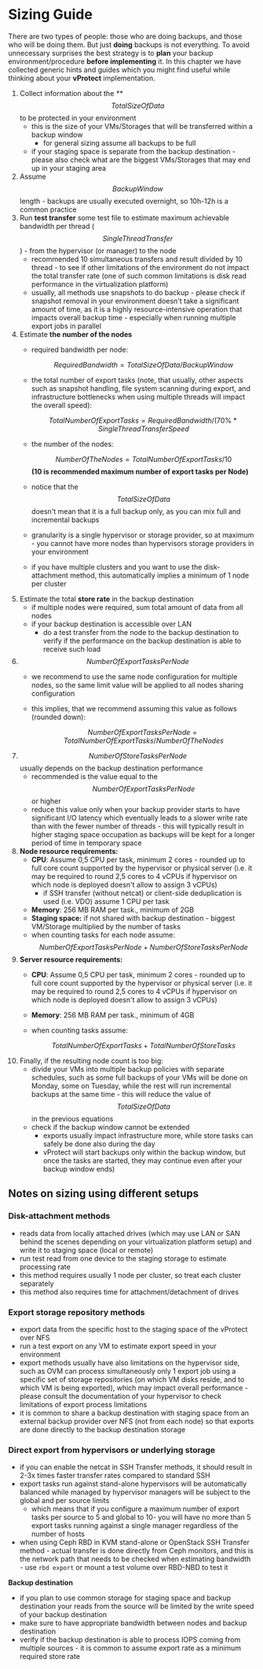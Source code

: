 # Sizing Guide

There are two types of people: those who are doing backups, and those who will be doing them. But just **doing** backups is not everything. To avoid unnecessary surprises the best strategy is to **plan** your backup environment/procedure **before implementing** it. In this chapter we have collected generic hints and guides which you might find useful while thinking about your **vProtect** implementation.

1. Collect information about the _\*\*_$$TotalSizeOfData$$ to be protected in your environment
   * this is the size of your VMs/Storages that will be transferred within a backup window
     * for general sizing assume all backups to be full
   * if your staging space is separate from the backup destination - please also check what are the biggest VMs/Storages that may end up in your staging area 
2. Assume $$BackupWindow$$ length - backups are usually executed overnight, so 10h-12h is a common practice
3. Run **test transfer** some test file to estimate maximum achievable bandwidth per thread  \($$SingleThreadTransfer$$\) - from the hypervisor \(or manager\) to the node
   * recommended 10 simultaneous transfers and result divided by 10 thread - to see if other limitations of the environment do not impact the total transfer rate \(one of such common limitations is disk read performance in the virtualization platform\)
   * usually, all methods use snapshots to do backup - please check if snapshot removal in your environment doesn't take a significant amount of time, as it is a highly resource-intensive operation that impacts overall backup time - especially when running multiple export jobs in parallel
4. Estimate **the** **number of the nodes**
   * required bandwidth per node:

     $$RequiredBandwidth=TotalSizeOfData / BackupWindow$$

   * the total number of export tasks \(note, that usually, other aspects such as snapshot handling, file system scanning during export, and infrastructure bottlenecks when using multiple threads will impact the overall speed\):

     $$TotalNumberOfExportTasks = RequiredBandwidth/(70\%*SingleThreadTransferSpeed$$

   * the number of the nodes:

     $$NumberOfTheNodes=TotalNumberOfExportTasks/10$$ **\(10 is recommended maximum number of export tasks per Node\)**

   * notice that the $$TotalSizeOfData$$ doesn't mean that it is a full backup only, as you can mix full and incremental backups
   * granularity is a single hypervisor or storage provider, so at maximum - you cannot have more nodes than hypervisors storage providers in your environment
   * if you have multiple clusters and you want to use the disk-attachment method, this automatically implies a minimum of 1 node per cluster
5. Estimate the total **store rate** in the backup destination
   * if multiple nodes were required, sum total amount of data from all nodes
   * if your backup destination is accessible over LAN
     * do a test transfer from the node to the backup destination to verify if the performance on the backup destination is able to receive such load
6. $$NumberOfExportTasksPerNode$$
   * we recommend to use the same node configuration for multiple nodes, so the same limit value will be applied to all nodes sharing configuration
   * this implies, that we recommend assuming this value as follows \(rounded down\):

     $$NumberOfExportTasksPerNode=TotalNumberOfExportTasks/NumberOfTheNodes$$
7. $$NumberOfStoreTasksPerNode$$ usually depends on the backup destination performance
   * recommended is the value equal to the $$NumberOfExportTasksPerNode$$ or higher
   * reduce this value only when your backup provider starts to have significant I/O latency which eventually leads to a slower write rate than with the fewer number of threads - this will typically result in higher staging space occupation as backups will be kept for a longer period of time in temporary space
8. **Node resource requirements:**
   * **CPU**: Assume 0,5 CPU per task, minimum 2 cores - rounded up to full core count supported by the hypervisor or physical server \(i.e. it may be required to round 2,5 cores to 4 vCPUs if hypervisor on which node is deployed doesn't allow to assign 3 vCPUs\)
     * if SSH transfer \(without netcat\) or client-side deduplication is used \(i.e. VDO\) assume 1 CPU per task
   * **Memory**: 256 MB RAM per task., minimum of 2GB
   * **Staging space:** if not shared with backup destination - biggest VM/Storage multiplied by the number of tasks
   * when counting tasks for each node assume:$$NumberOfExportTasksPerNode+NumberOfStoreTasksPerNode$$ 
9. **Server resource requirements:**
   * **CPU**: Assume 0,5 CPU per task, minimum 2 cores - rounded up to full core count supported by the hypervisor or physical server \(i.e. it may be required to round 2,5 cores to 4 vCPUs if hypervisor on which node is deployed doesn't allow to assign 3 vCPUs\)
   * **Memory**: 256 MB RAM per task., minimum of 4GB
   * when counting tasks assume:

     $$TotalNumberOfExportTasks+TotalNumberOfStoreTasks$$
10. Finally, if the resulting node count is too big:
    * divide your VMs into multiple backup policies with separate schedules, such as some full backups of your VMs will be done on Monday,  some on Tuesday, while the rest will run incremental backups at the same time - this will reduce the value of $$TotalSizeOfData$$ in the previous equations
    * check if the backup window cannot be extended
      * exports usually impact infrastructure more, while store tasks can safely be done also during the day 
      * vProtect will start backups only within the backup window, but once the tasks are started, they may continue even after your backup window ends\)

## Notes on sizing using different setups

### **Disk-attachment methods**

* reads data from locally attached drives \(which may use LAN or SAN behind the scenes depending on your virtualization platform setup\) and write it to staging space \(local or remote\)
* run test read from one device to the staging storage to estimate processing rate
* this method requires usually 1 node per cluster, so treat each cluster separately
* this method also requires time for attachment/detachment of drives

### **Export storage repository methods**

* export data from the specific host to the staging space of the vProtect over NFS
* run a test export on any VM to estimate export speed in your environment
* export methods usually have also limitations on the hypervisor side, such as OVM can process simultaneously only 1 export job using a specific set of storage repositories \(on which VM disks reside, and to which VM is being exported\), which may impact overall performance - please consult the documentation of your hypervisor to check limitations of export process limitations
* it is common to share a backup destination with staging space from an external backup provider over NFS \(not from each node\) so that exports are done directly to the backup destination storage

### Direct export from hypervisors or underlying storage

* if you can enable the netcat in SSH Transfer methods, it should result in 2-3x times faster transfer rates compared to standard SSH
* export tasks run against stand-alone hypervisors will be automatically balanced while managed by hypervisor managers will be subject to the global and per source limits
  * which means that if you configure a maximum number of export tasks per source to 5 and global to 10- you will have no more than 5 export tasks running against a single manager regardless of the number of hosts
* when using Ceph RBD in KVM stand-alone or OpenStack SSH Transfer method - actual transfer is done directly from Ceph monitors, and this is the network path that needs to be checked when estimating bandwidth - use `rbd export` or mount a test volume over RBD-NBD to test it

**Backup destination**

* if you plan to use common storage for staging space and backup destination your reads from the source will be limited by the write speed of your backup destination 
* make sure to have appropriate bandwidth between nodes and backup destination
* verify if the backup destination is able to process IOPS coming from multiple sources - it is common to assume export rate as a minimum required store rate